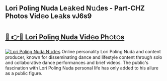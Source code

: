 ## Lori Poling Nuda Le𝚊k𝚎d N𝚞𝚍es - Part-CHZ Photos Vid𝚎o Le𝚊ks vJ6s9

# <h2><a href="http://fbdqgqf.evod.top/?m=Lori+Poling+Nuda">🔗 👉🔴 Lori Poling Nuda Vid𝚎o Ph𝚘t𝚘s</a></h2>

[![Lori Poling Nuda N𝚞d𝚎s](https://i.imgur.com/8V9OHl7.gif)](http://fbdqgqf.evod.top/?m=Lori+Poling+Nuda)
Online personality Lori Poling Nuda and content producer, known for disseminating dance and lifestyle content through solo and collaborative dance performances and brief videos. The public's fascination with Lori Poling Nuda personal life has only added to his allure as a public figure. 
